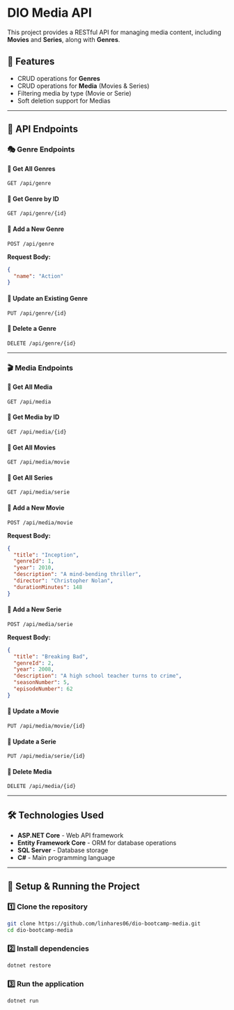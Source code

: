# DIO Media API

This project provides a RESTful API for managing media content, including **Movies** and **Series**, along with **Genres**.

## 📌 Features
- CRUD operations for **Genres**
- CRUD operations for **Media** (Movies & Series)
- Filtering media by type (Movie or Serie)
- Soft deletion support for Medias

---

## 🚀 API Endpoints

### 🎭 **Genre Endpoints**
#### 📌 Get All Genres
```http
GET /api/genre
```
#### 📌 Get Genre by ID
```http
GET /api/genre/{id}
```
#### 📌 Add a New Genre
```http
POST /api/genre
```
**Request Body:**
```json
{
  "name": "Action"
}
```
#### 📌 Update an Existing Genre
```http
PUT /api/genre/{id}
```
#### 📌 Delete a Genre
```http
DELETE /api/genre/{id}
```

---

### 🎬 **Media Endpoints**
#### 📌 Get All Media
```http
GET /api/media
```
#### 📌 Get Media by ID
```http
GET /api/media/{id}
```
#### 📌 Get All Movies
```http
GET /api/media/movie
```
#### 📌 Get All Series
```http
GET /api/media/serie
```
#### 📌 Add a New Movie
```http
POST /api/media/movie
```
**Request Body:**
```json
{
  "title": "Inception",
  "genreId": 1,
  "year": 2010,
  "description": "A mind-bending thriller",
  "director": "Christopher Nolan",
  "durationMinutes": 148
}
```
#### 📌 Add a New Serie
```http
POST /api/media/serie
```
**Request Body:**
```json
{
  "title": "Breaking Bad",
  "genreId": 2,
  "year": 2008,
  "description": "A high school teacher turns to crime",
  "seasonNumber": 5,
  "episodeNumber": 62
}
```
#### 📌 Update a Movie
```http
PUT /api/media/movie/{id}
```
#### 📌 Update a Serie
```http
PUT /api/media/serie/{id}
```
#### 📌 Delete Media
```http
DELETE /api/media/{id}
```

---

## 🛠️ **Technologies Used**
- **ASP.NET Core** - Web API framework
- **Entity Framework Core** - ORM for database operations
- **SQL Server** - Database storage
- **C#** - Main programming language

---

## 📝 **Setup & Running the Project**
### 1️⃣ Clone the repository
```sh
git clone https://github.com/linhares06/dio-bootcamp-media.git
cd dio-bootcamp-media
```
### 2️⃣ Install dependencies
```sh
dotnet restore
```
### 3️⃣ Run the application
```sh
dotnet run
```

